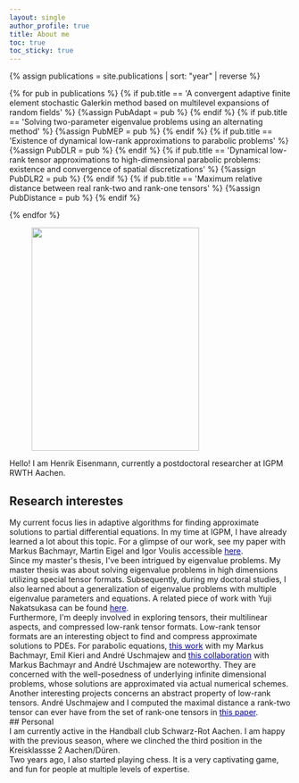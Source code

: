 ```yaml
---
layout: single
author_profile: true
title: About me
toc: true
toc_sticky: true
---
```


{% assign publications = site.publications | sort: "year" | reverse %}

{% for pub in publications %}
{% if pub.title == 'A convergent adaptive finite element stochastic Galerkin method based on multilevel expansions of random fields' %}
    {%assign PubAdapt = pub %}
{% endif %}
{% if pub.title == 'Solving two-parameter eigenvalue problems using an alternating method' %}
    {%assign PubMEP = pub %}
{% endif %}
{% if pub.title == 'Existence of dynamical low-rank approximations to parabolic problems' %}
    {%assign PubDLR = pub %}
{% endif %}
{% if pub.title == 'Dynamical low-rank tensor approximations to high-dimensional parabolic problems: existence and convergence of spatial discretizations' %}
    {%assign PubDLR2 = pub %}
{% endif %}
{% if pub.title == 'Maximum relative distance between real rank-two and rank-one tensors' %}
    {%assign PubDistance = pub %}
{% endif %}

{% endfor %}

<figure>
<img src="/assets/pictures/meformal.jpg" style="width:300px;height:400px;">
</figure>

<div class="blocked">
Hello! I am Henrik Eisenmann, currently a postdoctoral researcher at IGPM RWTH Aachen. 
</div>

## Research interestes

<div class="blocked">
My current focus lies in adaptive algorithms for finding approximate solutions to partial differential equations. In my time at IGPM, I have already learned a lot about this topic. For a glimpse of our work, see my paper with Markus Bachmayr, Martin Eigel and Igor Voulis accessible <a style="color:0000A0"  href="{{PubAdapt.link}}"> here</a>.
</div>
<div class="blocked">
Since my master's thesis, I've been intrigued by eigenvalue problems. My master thesis was about solving eigenvalue problems in high dimensions utilizing special tensor formats. Subsequently, during my doctoral studies, I also learned about a generalization of eigenvalue problems with multiple eigenvalue parameters and equations.  A related piece of work with Yuji Nakatsukasa can be found <a style="color:0000A0" href="{{PubMEP.link}}"> here</a>.
</div>
<div class="blocked">
Furthermore, I'm deeply involved in exploring tensors, their multilinear aspects, and compressed low-rank tensor formats. Low-rank tensor formats are an interesting object to find and compress approximate solutions to PDEs. For parabolic equations, <a style="color:0000A0" href="{{PubDLR.link}}"> this work</a> with my Markus Bachmayr, Emil Kieri and André Uschmajew and <a style="color:0000A0" href="{{PubDLR2.link}}"> this collaboration</a> with Markus Bachmayr and André Uschmajew are noteworthy. They are concerned with the well-posedness of underlying infinite dimensional problems, whose solutions are approximated via actual numerical schemes. 
Another interesting projects concerns an abstract property of low-rank tensors. André Uschmajew and I computed the maximal distance a rank-two tensor can ever have from the set of rank-one tensors in <a style="color:0000A0" href="{{PubDistance.link}}"> this paper</a>.
</div>
## Personal

<div class="blocked">
I am currently active in the Handball club Schwarz-Rot Aachen. I am happy with the previous season, where we clinched the third position in the Kreisklassse 2 Aachen/Düren.
</div>
<div class="blocked">
Two years ago, I also started playing chess. It is a very captivating game, and fun for people at multiple levels of expertise.
</div>
